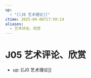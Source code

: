 ```yaml
---
up:
  - "[[J0 艺术理论]]"
ctime: 2025-04-06T17:50:14
aliases:
  - 艺术评论、欣赏
---
```


# J05 艺术评论、欣赏

- up: [[J0 艺术理论]]
